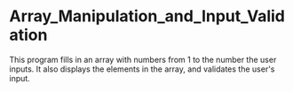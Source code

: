 # Array_Manipulation_and_Input_Validation
This program fills in an array with numbers from 1 to the number the user inputs. It also displays the elements in the array, and validates the user's input.
